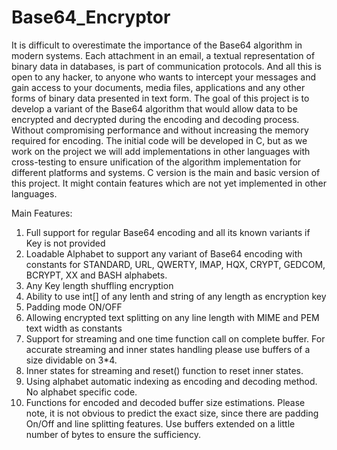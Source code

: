 # Base64_Encryptor
It is difficult to overestimate the importance of the Base64 algorithm in modern systems. Each attachment in an email, a textual representation of binary data in databases, is part of communication protocols. And all this is open to any hacker, to anyone who wants to intercept your messages and gain access to your documents, media files, applications and any other forms of binary data presented in text form. The goal of this project is to develop a variant of the Base64 algorithm that would allow data to be encrypted and decrypted during the encoding and decoding process. Without compromising performance and without increasing the memory required for encoding. The initial code will be developed in C, but as we work on the project we will add implementations in other languages with cross-testing to ensure unification of the algorithm implementation for different platforms and systems. C version is the main and basic version of this project. It might contain features which are not yet implemented in other languages.

Main Features:
1. Full support for regular Base64 encoding and all its known variants if Key is not provided
2. Loadable Alphabet to support any variant of Base64 encoding with constants for STANDARD, URL, QWERTY, IMAP, HQX, CRYPT, GEDCOM, BCRYPT, XX and BASH alphabets.
3. Any Key length shuffling encryption
4. Ability to use int[] of any lenth and string of any length as encryption key
5. Padding mode ON/OFF
6. Allowing encrypted text splitting on any line length with MIME and PEM text width as constants
7. Support for streaming and one time function call on complete buffer. For accurate streaming and inner states handling please use buffers of a size dividable on 3*4.
8. Inner states for streaming and reset() function to reset inner states.
9. Using alphabet automatic indexing as encoding and decoding method. No alphabet specific code.
10. Functions for encoded and decoded buffer size estimations. Please note, it is not obvious to predict the exact size, since there are padding On/Off and line splitting features. Use buffers extended on a little number of bytes to ensure the sufficiency.
